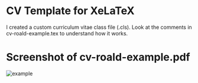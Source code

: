 # CV Template for XeLaTeX
I created a custom curriculum vitae class file (.cls). Look at the comments in cv-roald-example.tex to understand how it works. 

# Screenshot of cv-roald-example.pdf
![example](https://github.com/Roald87/xelatex-cv-roald/blob/master/cv-roald-example.png)
